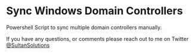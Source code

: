 # Sync Windows Domain Controllers

Powershell Script to sync multiple domain controllers manually. 

If you have any questions, or comments please reach out to me on Twitter <a href="https://twitter.com/sultansolutions"> @SultanSolutions </a> 
